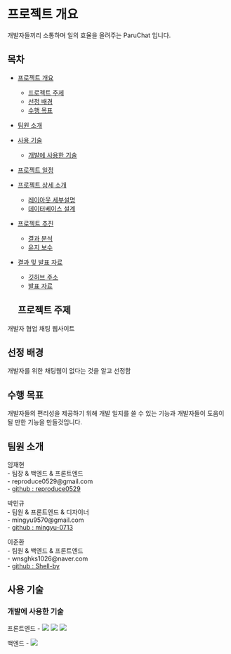 # 프로젝트 개요
<p>
  개발자들끼리 소통하며 일의 효율을 올려주는 ParuChat 입니다.
</p>

## 목차
* <a href="#프로젝트-개요">프로젝트 개요</a>
  - <a href="#프로젝트-주제">프로젝트 주제</a>
  - <a href="#선정-배경">선정 배경</a>
  - <a href="#수행-목표">수행 목표</a>
* <a href="#팀원-소개">팀원 소개</a>
* <a href="#사용-기술">사용 기술</a>
  - <a href="#개발에-사용한-기술">개발에 사용한 기술</a>
* <a href="#프로젝트-진행과정">프로젝트 일정</a>
* <a href="#프로젝트-상세-소개">프로젝트 상세 소개</a>
  - <a href="#레이아웃-세부설명">레이아웃 세부설명</a>
  - <a href="#데이터베이스-설계">데이터베이스 설계</a>
* <a href="#프로젝트-추진-결과">프로젝트 추진</a>
  - <a href="#결과-분석">결과 분석</a>
  - <a href="#유지-">유지 보수</a>
* <a href="#결과-및-발표-자료">결과 및 발표 자료</a>
  - <a href="깃허브-주소">깃허브 주소</a>
  - <a href="발표-">발표 자료</a>

  ## 프로젝트 주제
<p>
   개발자 협업 채팅 웹사이트
</p>

## 선정 배경
<p> 개발자를 위한 채팅웹이 없다는 것을 알고 선정함</p>

## 수행 목표
<p>
개발자들의 편리성을 제공하기 위해 개발 일지를 쓸 수 있는 기능과 개발자들이 도움이 될 만한 기능을 만들것입니다.
</p>

## 팀원 소개

<p>임재현 <br />
- 팀장 & 백엔드 & 프론트엔드 <br />
- reproduce0529@gmail.com <br />
- <a href="https://github.com/reproduce0529">github : reproduce0529</a>
</p>

<p>박민규 <br />
- 팀원 & 프론트엔드 & 디자이너 <br />
- mingyu9570@gmail.com <br />
- <a href="https://github.com/mingyu-0713">github : mingyu-0713</a>
</p>

<p>이준환 <br />
- 팀원 & 백엔드 & 프론트엔드 <br />
- wnsghks1026@naver.com <br />
- <a href="https://github.com/Shell-by">github : Shell-by</a>
</p>

## 사용 기술
### 개발에 사용한 기술
<p>
프론트엔드 - 
<img src="https://img.shields.io/badge/React-61DAFB?style=flat-square&logo=React&logoColor=white"/></img>
<img src="https://img.shields.io/badge/CSS-1572B6?style=flat-square&logo=CSS3&logoColor=white"/></img>
<img src="https://img.shields.io/badge/XD-FF61F6?style=flat-square&logo=Adobe XD&logoColor=white"/></img>
</p>
<p>백엔드 -
<img src="https://img.shields.io/badge/Php-000000?style=flat-square&logo=Php&logoColor=white"/></img>
</p>

